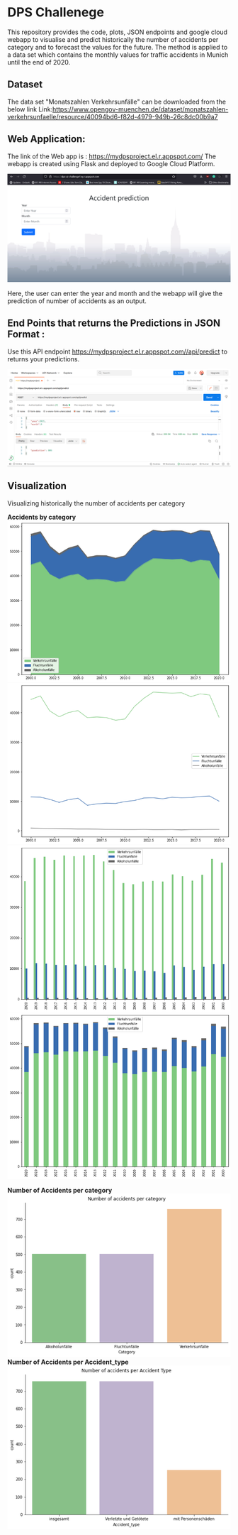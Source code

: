 
# DPS Challenege
This repository provides the code, plots, JSON endpoints and google cloud webapp to visualise and predict historically the number of accidents per category and to forecast the values for the future. The method is applied to a data set which contains the monthly values for traffic accidents in Munich until the end of 2020.

## Dataset
The data set "Monatszahlen Verkehrsunfälle" can be downloaded from the below link
Link:https://www.opengov-muenchen.de/dataset/monatszahlen-verkehrsunfaelle/resource/40094bd6-f82d-4979-949b-26c8dc00b9a7

## Web Application:

The link of the Web app is : https://mydpsproject.el.r.appspot.com/
The webapp is created using Flask and deployed to Google Cloud Platform.

![App Screenshot](https://github.com/khilesh007/DPS-Challenge/blob/main/Images/WebApp.png?raw=true)

Here, the user can enter the year and month and the webapp will give the prediction of number of accidents as an output.

## End Points that returns the Predictions in JSON Format :

Use this API endpoint https://mydpsproject.el.r.appspot.com//api/predict to returns your predictions.

![App Screenshot](https://github.com/khilesh007/DPS-Challenge/blob/main/Images/Postman.png?raw=true)

## Visualization
Visualizing historically the number of accidents per category

**Accidents by category**
![App Screenshot](https://github.com/khilesh007/DPS-Challenge/blob/main/Images/Visualization1.png?raw=true)
![App Screenshot](https://github.com/khilesh007/DPS-Challenge/blob/main/Images/Visualization2.png?raw=true)
![App Screenshot](https://github.com/khilesh007/DPS-Challenge/blob/main/Images/Visualization3.png?raw=true)
![App Screenshot](https://github.com/khilesh007/DPS-Challenge/blob/main/Images/Visualization4.png?raw=true)

**Number of Accidents per category**
![App Screenshot](https://github.com/khilesh007/DPS-Challenge/blob/main/Images/Category.png?raw=true)
**Number of Accidents per Accident_type**
![App Screenshot](https://github.com/khilesh007/DPS-Challenge/blob/main/Images/Accident%20Type.png?raw=true)

